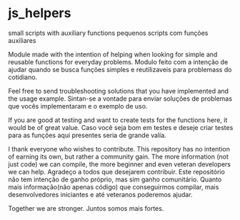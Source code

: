 # js_helpers

small scripts with auxiliary functions
pequenos scripts com funções auxiliares

Module made with the intention of helping when looking for simple and reusable functions for everyday problems.
Modulo feito com a intenção de ajudar quando se busca funções simples e reutilizaveis para problemass do cotidiano.

Feel free to send troubleshooting solutions that you have implemented and the usage example.
Sintan-se a vontade para enviar soluções de problemas que  vocês implementaram e o exemplo de uso.

If you are good at testing and want to create tests for the functions here, it would be of great value.
Caso você seja bom em testes e deseje criar testes para as funções aqui presentes seria de grande valía.

I thank everyone who wishes to contribute. This repository has no intention of earning its own, but rather a community gain. The more information (not just code) we can compile, the more beginner and even veteran developers we can help.
Agradeço a todos que desejarem contribuir. Este repositório não tem intenção de ganho próprio, mas sim ganho comunitário. Quanto mais informação(não apenas código) que conseguirmos compilar, mais desenvolvedores iniciantes e até veteranos poderemos ajudar.

Together we are stronger.
Juntos somos mais fortes.
